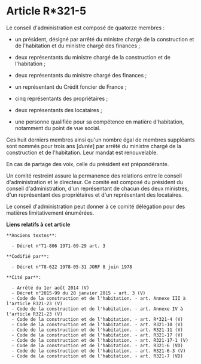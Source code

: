 # Article R*321-5

Le conseil d'administration est composé de quatorze membres :

- un président, désigné par arrêté du ministre chargé de la construction et de l'habitation et du ministre chargé des
finances ;

- deux représentants du ministre chargé de la construction et de l'habitation ;

- deux représentants du ministre chargé des finances ;

- un représentant du Crédit foncier de France ;

- cinq représentants des propriétaires ;

- deux représentants des locataires ;

- une personne qualifiée pour sa compétence en matière d'habitation, notamment du point de vue social.

Ces huit derniers membres ainsi qu'un nombre égal de membres suppléants sont nommés pour trois ans [*durée*] par arrêté du
ministre chargé de la construction et de l'habitation. Leur mandat est renouvelable.

En cas de partage des voix, celle du président est prépondérante.

Un comité restreint assure la permanence des relations entre le conseil d'administration et le directeur. Ce comité est
composé du président du conseil d'administration, d'un représentant de chacun des deux ministres, d'un représentant des
propriétaires et d'un représentant des locataires.

Le conseil d'administration peut donner à ce comité délégation pour des matières limitativement énumérées.

**Liens relatifs à cet article**

	**Anciens textes**:

	  - Décret n°71-806 1971-09-29 art. 3

	**Codifié par**:

	  - Décret n°78-622 1978-05-31 JORF 8 juin 1978

	**Cité par**:

	  - Arrêté du 1er août 2014 (V)
	  - Décret n°2015-99 du 28 janvier 2015 - art. 3 (V)
	  - Code de la construction et de l'habitation. - art. Annexe III à l'article R321-23 (V)
	  - Code de la construction et de l'habitation. - art. Annexe IV à l'article R321-23 (V)
	  - Code de la construction et de l'habitation. - art. R*321-4 (V)
	  - Code de la construction et de l'habitation. - art. R321-10 (V)
	  - Code de la construction et de l'habitation. - art. R321-11 (V)
	  - Code de la construction et de l'habitation. - art. R321-17 (V)
	  - Code de la construction et de l'habitation. - art. R321-17-1 (V)
	  - Code de la construction et de l'habitation. - art. R321-6 (VD)
	  - Code de la construction et de l'habitation. - art. R321-6-3 (V)
	  - Code de la construction et de l'habitation. - art. R321-7 (VD)
